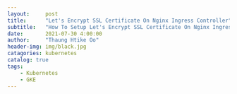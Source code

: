 ```yaml
---
layout:     post
title:      "Let's Encrypt SSL Certificate On Nginx Ingress Controller"
subtitle:   "How To Setup Let's Encrypt SSL Certificate On Nginx Ingress Controller For GEK"
date:       2021-07-30 4:00:00
author:     "Thaung Htike Oo"
header-img: img/black.jpg
catagories: kubernetes
catalog: true
tags:
    - Kubernetes
    - GKE
---
```

